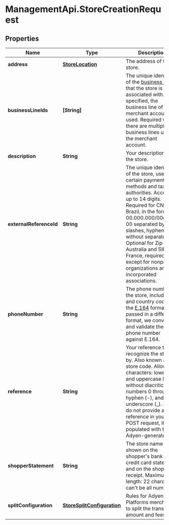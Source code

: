 # ManagementApi.StoreCreationRequest

## Properties

Name | Type | Description | Notes
------------ | ------------- | ------------- | -------------
**address** | [**StoreLocation**](StoreLocation.md) | The address of the store. | 
**businessLineIds** | **[String]** | The unique identifiers of the [business lines](https://docs.adyen.com/api-explorer/legalentity/latest/post/businessLines#responses-200-id) that the store is associated with. If not specified, the business line of the merchant account is used. Required when there are multiple business lines under the merchant account. | [optional] 
**description** | **String** | Your description of the store. | 
**externalReferenceId** | **String** | The unique identifier of the store, used by certain payment methods and tax authorities. Accepts up to 14 digits.  Required for CNPJ in Brazil, in the format 00.000.000/00git00-00 separated by dots, slashes, hyphens, or without separators.  Optional for Zip in Australia and SIRET in France, required except for nonprofit organizations and incorporated associations.   | [optional] 
**phoneNumber** | **String** | The phone number of the store, including &#39;+&#39; and country code in the [E.164](https://en.wikipedia.org/wiki/E.164) format. If passed in a different format, we convert and validate the phone number against E.164.  | 
**reference** | **String** | Your reference to recognize the store by. Also known as the store code.  Allowed characters: lowercase and uppercase letters without diacritics, numbers 0 through 9, hyphen (-), and underscore (_).  If you do not provide a reference in your POST request, it is populated with the Adyen-generated [id](https://docs.adyen.com/api-explorer/Management/latest/post/stores#responses-200-id). | [optional] 
**shopperStatement** | **String** | The store name to be shown on the shopper&#39;s bank or credit card statement and on the shopper receipt. Maximum length: 22 characters; can&#39;t be all numbers. | 
**splitConfiguration** | [**StoreSplitConfiguration**](StoreSplitConfiguration.md) | Rules for Adyen for Platforms merchants to split the transaction amount and fees. | [optional] 


